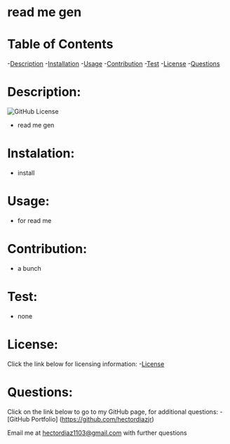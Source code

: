 
# read me gen

# Table of Contents

-[Description](#description)
-[Installation](#instructions)
-[Usage](#usage)
-[Contribution](#contribution)
-[Test](#test)
-[License](#license)
-[Questions](#questions)

# Description:
![GitHub License](https://img.shields.io/badge/License-MIT-blue.svg)

* read me gen

# Instalation:

* install 

# Usage:

* for read me 

# Contribution:

* a bunch

# Test:

* none

# License:
Click the link below for licensing information:
 -[License](https://opensource.org/licenses/Apache)

# Questions:
Click on the link below to go to my GitHub page, for additional questions:
-[GitHub Portfolio] (https://github.com/hectordiazjr)

Email me at hectordiaz1103@gmail.com with further questions

